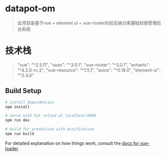 # datapot-om

> 此项目是基于vue + element ui + vue-router的前后端分离基础权限管理后台系统

# 技术栈

> "vue": "^2.5.11",
> "vuex": "^3.0.1",
> "vue-router": "^3.0.1",
> "echarts": "^4.2.0-rc.2",
> "vue-resource": "^1.5.1",
> "axios": "^0.18.0",
> "element-ui": "^2.4.6"

## Build Setup

``` bash
# install dependencies
npm install

# serve with hot reload at localhost:8080
npm run dev

# build for production with minification
npm run build
```

For detailed explanation on how things work, consult the [docs for vue-loader](http://vuejs.github.io/vue-loader).

